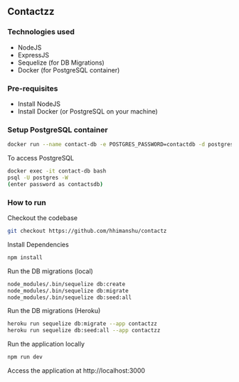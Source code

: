 ## Contactzz
### Technologies used
- NodeJS
- ExpressJS
- Sequelize (for DB Migrations)
- Docker (for PostgreSQL container)

### Pre-requisites
- Install NodeJS
- Install Docker (or PostgreSQL on your machine)

### Setup PostgreSQL container
```bash
docker run --name contact-db -e POSTGRES_PASSWORD=contactdb -d postgres
```
To access PostgreSQL  
```bash
docker exec -it contact-db bash
psql -U postgres -W 
(enter password as contactsdb)
```
  
### How to run
Checkout the codebase 
```bash
git checkout https://github.com/hhimanshu/contactz
```
Install Dependencies
```bash
npm install
```

Run the DB migrations (local)
```bash
node_modules/.bin/sequelize db:create
node_modules/.bin/sequelize db:migrate
node_modules/.bin/sequelize db:seed:all
```

Run the DB migrations (Heroku)
```bash
heroku run sequelize db:migrate --app contactzz
heroku run sequelize db:seed:all --app contactzz
```

Run the application locally
```bash
npm run dev
```

Access the application at http://localhost:3000 
